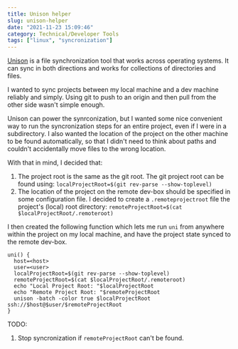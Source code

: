 ```yaml
---
title: Unison helper
slug: unison-helper
date: "2021-11-23 15:09:46"
category: Technical/Developer Tools
tags: ["linux", "syncronization"]
---
```


[Unison](https://www.cis.upenn.edu/~bcpierce/unison/) is a file synchronization
tool that works across operating systems. It can sync in both directions and
works for collections of directories and files.

I wanted to sync projects between my local machine and a dev machine reliably
and simply. Using git to push to an origin and then pull from the other
side wasn't simple enough.

Unison can power the synrconization, but I wanted some nice convenient way to
run the syncronization steps for an entire project, even if I were in a
subdirectory. I also wanted the location of the project on the other machine to
be found automatically, so that I didn't need to think about paths and couldn't
accidentally move files to the wrong location.

With that in mind, I decided that:

1.  The project root is the same as the git root. The git project root can be found using: `localProjectRoot=$(git rev-parse --show-toplevel)`
1.  The location of the project on the remote dev-box should be specified in
    some configuration file. I decided to create a `.remoteprojectroot` file the project's (local) root directory: `remoteProjectRoot=$(cat $localProjectRoot/.remoteroot)`

I then created the following function which lets me run `uni` from
anywhere within the project on my local machine, and have the project state
synced to the remote dev-box.

```shell
uni() {
  host=<host>
  user=<user>
  localProjectRoot=$(git rev-parse --show-toplevel)
  remoteProjectRoot=$(cat $localProjectRoot/.remoteroot)
  echo "Local Project Root: "$localProjectRoot
  echo "Remote Project Root: "$remoteProjectRoot
  unison -batch -color true $localProjectRoot ssh://$host@$user/$remoteProjectRoot
}
```

TODO:

1.  Stop syncronization if `remoteProjectRoot` can't be found.
